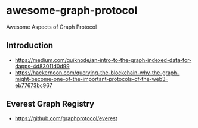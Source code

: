 # awesome-graph-protocol
Awesome Aspects of Graph Protocol

## Introduction
- https://medium.com/quiknode/an-intro-to-the-graph-indexed-data-for-dapps-4d83011d0d99
- https://hackernoon.com/querying-the-blockchain-why-the-graph-might-become-one-of-the-important-protocols-of-the-web3-eb77673bc967

## Everest Graph Registry
- https://github.com/graphprotocol/everest
